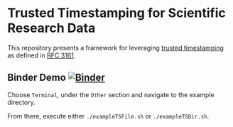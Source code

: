 # Trusted Timestamping for Scientific Research Data

This repository presents a framework for leveraging [trusted timestamping](https://en.wikipedia.org/wiki/Trusted_timestamping) as defined in [RFC 3161](https://www.ietf.org/rfc/rfc3161.txt).

## Binder Demo [![Binder](https://mybinder.org/badge_logo.svg)](https://mybinder.org/v2/gh/bil/timestamping/HEAD)

Choose `Terminal`, under the `Other` section and navigate to the example directory.

From there, execute either `./exampleTSFile.sh` or `./exampleTSDir.sh`.
